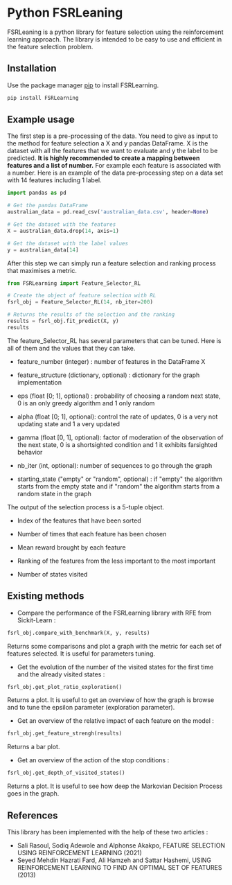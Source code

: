 # Python FSRLeaning

FSRLeaning is a python library for feature selection using the reinforcement learning approach. The library is intended to be easy to use and efficient in the feature selection problem.

## Installation

Use the package manager [pip](https://pip.pypa.io/en/stable/) to install FSRLearning.

```bash
pip install FSRLearning
```

## Example usage

The first step is a pre-processing of the data. You need to give as input to the method for feature selection a X and y pandas DataFrame. X is the dataset with all the features that we want to evaluate and y the label to be predicted. **It is highly recommended to create a mapping between features and a list of number.** For example each feature is associated with a number. Here is an example of the data pre-processing step on a data set with 14 features including 1 label.
```python
import pandas as pd

# Get the pandas DataFrame
australian_data = pd.read_csv('australian_data.csv', header=None)

# Get the dataset with the features
X = australian_data.drop(14, axis=1)

# Get the dataset with the label values
y = australian_data[14]
```

After this step we can simply run a feature selection and ranking process that maximises a metric. 

```python
from FSRLearning import Feature_Selector_RL

# Create the object of feature selection with RL
fsrl_obj = Feature_Selector_RL(14, nb_iter=200)

# Returns the results of the selection and the ranking
results = fsrl_obj.fit_predict(X, y)
results
```

The feature_Selector_RL has several parameters that can be tuned. Here is all of them and the values that they can take.

- feature_number (integer) : number of features in the DataFrame X

- feature_structure (dictionary, optional) : dictionary for the graph implementation
- eps (float [0; 1], optional) : probability of choosing a random next state, 0 is an only greedy algorithm and 1 only random
- alpha (float [0; 1], optional): control the rate of updates, 0 is a very not updating state and 1 a very updated
- gamma (float [0, 1], optional): factor of moderation of the observation of the next state, 0 is a shortsighted condition and 1 it exhibits farsighted behavior
- nb_iter (int, optional): number of sequences to go through the graph
- starting_state ("empty" or "random", optional) : if "empty" the algorithm starts from the empty state and if "random" the algorithm starts from a random state in the graph 

The output of the selection process is a 5-tuple object.

- Index of the features that have been sorted

- Number of times that each feature has been chosen
- Mean reward brought by each feature
- Ranking of the features from the less important to the most important
- Number of states visited


## Existing methods

- Compare the performance of the FSRLearning library with RFE from Sickit-Learn :

```python
fsrl_obj.compare_with_benchmark(X, y, results)
```
Returns some comparisons and plot a graph with the metric for each set of features selected. It is useful for parameters tuning. 

- Get the evolution of the number of the visited states for the first time and the already visited states :

```python
fsrl_obj.get_plot_ratio_exploration()
```
Returns a plot. It is useful to get an overview of how the graph is browse and to tune the epsilon parameter (exploration parameter).

- Get an overview of the relative impact of each feature on the model :

```python
fsrl_obj.get_feature_strengh(results)
```

Returns a bar plot.

- Get an overview of the action of the stop conditions :

```python
fsrl_obj.get_depth_of_visited_states()
```

Returns a plot. It is useful to see how deep the Markovian Decision Process goes in the graph. 

## References

This library has been implemented with the help of these two articles :
- Sali Rasoul, Sodiq Adewole and Alphonse Akakpo, FEATURE SELECTION USING REINFORCEMENT LEARNING (2021)
- Seyed Mehdin Hazrati Fard, Ali Hamzeh and Sattar Hashemi, USING REINFORCEMENT LEARNING TO FIND AN OPTIMAL SET OF FEATURES (2013)

